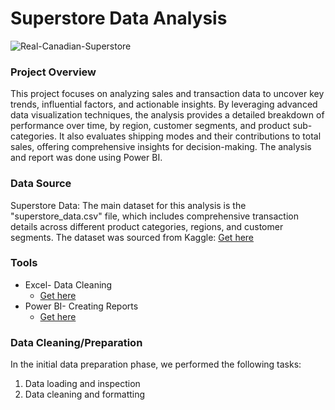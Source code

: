 # Superstore Data Analysis

![Real-Canadian-Superstore](https://github.com/user-attachments/assets/6302c6f8-74f7-434a-bb0b-701fdc6b0858)

### Project Overview

This project focuses on analyzing sales and transaction data to uncover key trends, influential factors, and actionable insights. By leveraging advanced data visualization techniques, the analysis provides a detailed breakdown of performance over time, by region, customer segments, and product sub-categories. It also evaluates shipping modes and their contributions to total sales, offering comprehensive insights for decision-making. The analysis and report was done using Power BI.

### Data Source

Superstore Data: The main dataset for this analysis is the "superstore_data.csv" file, which includes comprehensive transaction details across different product categories, regions, and customer segments. The dataset was sourced from Kaggle: [Get here](https://www.kaggle.com/datasets/vivek468/superstore-dataset-final)

### Tools
- Excel- Data Cleaning
    - [Get here](https://microsoft.com)
- Power BI- Creating Reports
    - [Get here](https://microsoft.com)
 
### Data Cleaning/Preparation

In the initial data preparation phase, we performed the following tasks:
1.	Data loading and inspection
2.	Data cleaning and formatting







